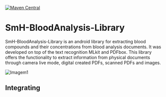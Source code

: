 [![Maven Central](https://img.shields.io/maven-central/v/io.github.pedrolobo98/SmH-BloodAnalysis-Library.svg?label=Maven%20Central)](https://search.maven.org/search?q=g:%22io.github.pedrolobo98%22%20AND%20a:%22SmH-BloodAnalysis-Library%22)

# SmH-BloodAnalysis-Library
SmH-BloodAnalysis-Library is an android library for extracting blood compounds and their concentrations from blood analysis documents. It was developed on top of the text recognition MLkit and PDFbox. This library offers the functionality to extract information from physical documents through camera live mode, digital created PDFs, scanned PDFs and images.

![Imagem1](https://user-images.githubusercontent.com/57667127/166104846-6777438c-ed9c-4735-b8ce-e48ed0294b92.png)

## Integrating



